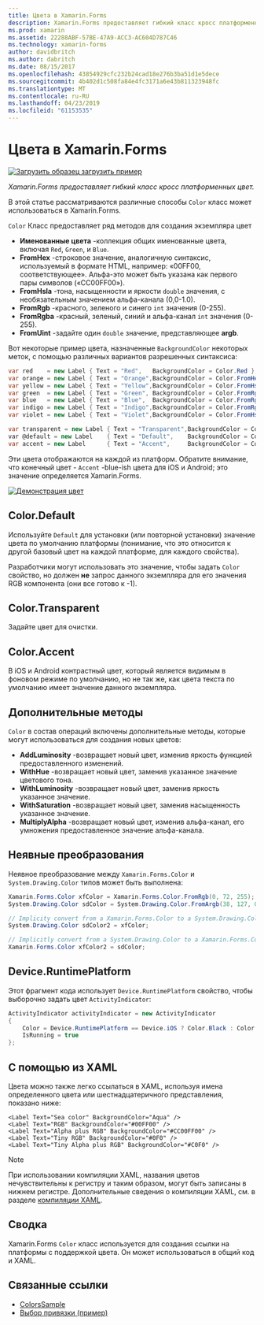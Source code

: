 ```yaml
---
title: Цвета в Xamarin.Forms
description: Xamarin.Forms предоставляет гибкий класс кросс платформенных цвет. В этой статье содержатся сведения о функциях, предоставляемых класса цвета и способы ее использования.
ms.prod: xamarin
ms.assetid: 22288ABF-57BE-47A9-ACC3-AC604D787C46
ms.technology: xamarin-forms
author: davidbritch
ms.author: dabritch
ms.date: 08/15/2017
ms.openlocfilehash: 43854929cfc232b24cad18e276b3ba51d1e5dece
ms.sourcegitcommit: 4b402d1c508fa84e4fc3171a6e43b811323948fc
ms.translationtype: MT
ms.contentlocale: ru-RU
ms.lasthandoff: 04/23/2019
ms.locfileid: "61153535"
---
```

# <a name="colors-in-xamarinforms"></a>Цвета в Xamarin.Forms

[![Загрузить образец](~/media/shared/download.png) загрузить пример](https://developer.xamarin.com/samples/WorkingWithColors)

_Xamarin.Forms предоставляет гибкий класс кросс платформенных цвет._

В этой статье рассматриваются различные способы `Color` класс может использоваться в Xamarin.Forms.

`Color` Класс предоставляет ряд методов для создания экземпляра цвет

-  **Именованные цвета** -коллекция общих именованные цвета, включая `Red`, `Green`, и `Blue`.
-  **FromHex** -строковое значение, аналогичную синтаксис, используемый в формате HTML, например: «00FF00, соответствующее». Альфа-это может быть указана как первого пары символов («CC00FF00»).
-  **FromHsla** -тона, насыщенности и яркости `double` значения, с необязательным значением альфа-канала (0,0-1.0).
-  **FromRgb** -красного, зеленого и синего `int` значения (0-255).
-  **FromRgba** -красный, зеленый, синий и альфа-канал `int` значения (0-255).
-  **FromUint** -задайте один `double` значение, представляющее **argb**.

Вот некоторые пример цвета, назначенные `BackgroundColor` некоторых меток, с помощью различных вариантов разрешенных синтаксиса:

```csharp
var red    = new Label { Text = "Red",   BackgroundColor = Color.Red };
var orange = new Label { Text = "Orange",BackgroundColor = Color.FromHex("FF6A00") };
var yellow = new Label { Text = "Yellow",BackgroundColor = Color.FromHsla(0.167, 1.0, 0.5, 1.0) };
var green  = new Label { Text = "Green", BackgroundColor = Color.FromRgb (38, 127, 0) };
var blue   = new Label { Text = "Blue",  BackgroundColor = Color.FromRgba(0, 38, 255, 255) };
var indigo = new Label { Text = "Indigo",BackgroundColor = Color.FromRgb (0, 72, 255) };
var violet = new Label { Text = "Violet",BackgroundColor = Color.FromHsla(0.82, 1, 0.25, 1) };

var transparent = new Label { Text = "Transparent",BackgroundColor = Color.Transparent };
var @default = new Label    { Text = "Default",    BackgroundColor = Color.Default };
var accent = new Label      { Text = "Accent",     BackgroundColor = Color.Accent };
```

Эти цвета отображаются на каждой из платформ. Обратите внимание, что конечный цвет - `Accent` -blue-ish цвета для iOS и Android; это значение определяется Xamarin.Forms.

 [![Демонстрация цвет](colors-images/colors-sml.png "Демонстрация цвет")](colors-images/colors.png#lightbox "Демонстрация цвет")

## <a name="colordefault"></a>Color.Default

Используйте `Default` для установки (или повторной установки) значение цвета по умолчанию платформы (понимание, что это относится к другой базовый цвет на каждой платформе, для каждого свойства).

Разработчики могут использовать это значение, чтобы задать `Color` свойство, но должен **не** запрос данного экземпляра для его значения RGB компонента (они все готово к -1).

## <a name="colortransparent"></a>Color.Transparent

Задайте цвет для очистки.

## <a name="coloraccent"></a>Color.Accent

В iOS и Android контрастный цвет, который является видимым в фоновом режиме по умолчанию, но не так же, как цвета текста по умолчанию имеет значение данного экземпляра.

## <a name="additional-methods"></a>Дополнительные методы

`Color` в состав операций включены дополнительные методы, которые могут использоваться для создания новых цветов:

-  **AddLuminosity** -возвращает новый цвет, изменив яркость функцией предоставленного изменений.
-  **WithHue** -возвращает новый цвет, заменив указанное значение цветового тона.
-  **WithLuminosity** -возвращает новый цвет, заменив яркость указанное значение.
-  **WithSaturation** -возвращает новый цвет, заменив насыщенность указанное значение.
-  **MultiplyAlpha** -возвращает новый цвет, изменив альфа-канал, его умножения предоставленное значение альфа-канала.

## <a name="implicit-conversions"></a>Неявные преобразования

Неявное преобразование между `Xamarin.Forms.Color` и `System.Drawing.Color` типов может быть выполнена:

```csharp
Xamarin.Forms.Color xfColor = Xamarin.Forms.Color.FromRgb(0, 72, 255);
System.Drawing.Color sdColor = System.Drawing.Color.FromArgb(38, 127, 0);

// Implicity convert from a Xamarin.Forms.Color to a System.Drawing.Color
System.Drawing.Color sdColor2 = xfColor;

// Implicitly convert from a System.Drawing.Color to a Xamarin.Forms.Color
Xamarin.Forms.Color xfColor2 = sdColor;
```

## <a name="deviceruntimeplatform"></a>Device.RuntimePlatform

Этот фрагмент кода использует `Device.RuntimePlatform` свойство, чтобы выборочно задать цвет `ActivityIndicator`:

```csharp
ActivityIndicator activityIndicator = new ActivityIndicator
{
    Color = Device.RuntimePlatform == Device.iOS ? Color.Black : Color.Default,
    IsRunning = true
};
```

## <a name="using-from-xaml"></a>С помощью из XAML

Цвета можно также легко ссылаться в XAML, используя имена определенного цвета или шестнадцатеричного представления, показано ниже:

```xaml
<Label Text="Sea color" BackgroundColor="Aqua" />
<Label Text="RGB" BackgroundColor="#00FF00" />
<Label Text="Alpha plus RGB" BackgroundColor="#CC00FF00" />
<Label Text="Tiny RGB" BackgroundColor="#0F0" />
<Label Text="Tiny Alpha plus RGB" BackgroundColor="#C0F0" />
```

> [!NOTE]
> При использовании компиляции XAML, названия цветов нечувствительны к регистру и таким образом, могут быть записаны в нижнем регистре. Дополнительные сведения о компиляции XAML, см. в разделе [компиляции XAML](~/xamarin-forms/xaml/xamlc.md).

## <a name="summary"></a>Сводка

Xamarin.Forms `Color` класс используется для создания ссылки на платформы с поддержкой цвета. Он может использоваться в общий код и XAML.


## <a name="related-links"></a>Связанные ссылки

- [ColorsSample](https://developer.xamarin.com/samples/WorkingWithColors)
- [Выбор привязки (пример)](https://developer.xamarin.com/samples/xamarin-forms/UserInterface/BindablePicker/)

